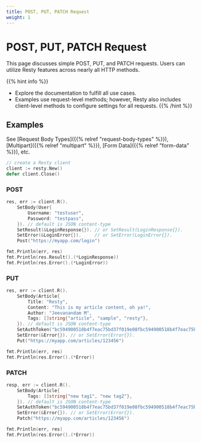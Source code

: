 ```yaml
---
title: POST, PUT, PATCH Request
weight: 1
---
```


# POST, PUT, PATCH Request

This page discusses simple POST, PUT, and PATCH requests. Users can utilize Resty features across nearly all HTTP methods.

{{% hint info %}}
* Explore the documentation to fulfill all use cases.
* Examples use request-level methods; however, Resty also includes client-level methods to configure settings for all requests.
{{% /hint %}}

## Examples

See [Request Body Types]({{% relref "request-body-types" %}}), [Multipart]({{% relref "multipart" %}}), [Form Data]({{% relref "form-data" %}}), etc.

```go
// create a Resty client
client := resty.New()
defer client.Close()
```

### POST

```go
res, err := client.R().
    SetBody(User{
        Username: "testuser",
        Password: "testpass",
    }). // default is JSON content-type
    SetResult(&LoginResponse{}). // or SetResult(LoginResponse{}).
    SetError(&LoginError{}).     // or SetError(LoginError{}).
    Post("https://myapp.com/login")

fmt.Println(err, res)
fmt.Println(res.Result().(*LoginResponse))
fmt.Println(res.Error().(*LoginError))
```

### PUT

```go
res, err := client.R().
    SetBody(Article{
        Title: "Resty",
        Content: "This is my article content, oh ya!",
        Author: "Jeevanandam M",
        Tags: []string{"article", "sample", "resty"},
    }). // default is JSON content-type
    SetAuthToken("bc594900518b4f7eac75bd37f019e08fbc594900518b4f7eac75bd37f019e08f").
    SetError(&Error{}). // or SetError(Error{}).
    Put("https://myapp.com/articles/123456")

fmt.Println(err, res)
fmt.Println(res.Error().(*Error))
```

### PATCH

```go
resp, err := client.R().
    SetBody(Article{
        Tags: []string{"new tag1", "new tag2"},
    }). // default is JSON content-type
    SetAuthToken("bc594900518b4f7eac75bd37f019e08fbc594900518b4f7eac75bd37f019e08f").
    SetError(&Error{}). // or SetError(Error{}).
    Patch("https://myapp.com/articles/123456")

fmt.Println(err, res)
fmt.Println(res.Error().(*Error))
```
